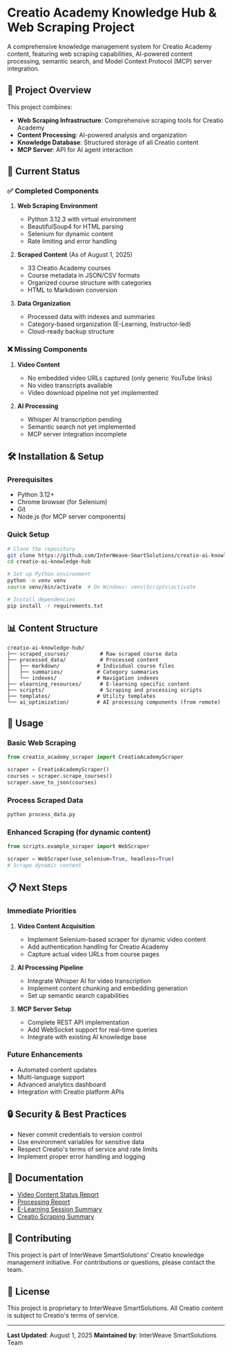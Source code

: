 # Creatio Academy Knowledge Hub & Web Scraping Project

A comprehensive knowledge management system for Creatio Academy content, featuring web scraping capabilities, AI-powered content processing, semantic search, and Model Context Protocol (MCP) server integration.

## 🌟 Project Overview

This project combines:
- **Web Scraping Infrastructure**: Comprehensive scraping tools for Creatio Academy
- **Content Processing**: AI-powered analysis and organization
- **Knowledge Database**: Structured storage of all Creatio content
- **MCP Server**: API for AI agent interaction

## 📁 Current Status

### ✅ Completed Components

1. **Web Scraping Environment**
   - Python 3.12.3 with virtual environment
   - BeautifulSoup4 for HTML parsing
   - Selenium for dynamic content
   - Rate limiting and error handling

2. **Scraped Content** (As of August 1, 2025)
   - 33 Creatio Academy courses
   - Course metadata in JSON/CSV formats
   - Organized course structure with categories
   - HTML to Markdown conversion

3. **Data Organization**
   - Processed data with indexes and summaries
   - Category-based organization (E-Learning, Instructor-led)
   - Cloud-ready backup structure

### ❌ Missing Components

1. **Video Content**
   - No embedded video URLs captured (only generic YouTube links)
   - No video transcripts available
   - Video download pipeline not yet implemented

2. **AI Processing**
   - Whisper AI transcription pending
   - Semantic search not yet implemented
   - MCP server integration incomplete

## 🛠️ Installation & Setup

### Prerequisites
- Python 3.12+
- Chrome browser (for Selenium)
- Git
- Node.js (for MCP server components)

### Quick Setup

```bash
# Clone the repository
git clone https://github.com/InterWeave-SmartSolutions/creatio-ai-knowledge-hub.git
cd creatio-ai-knowledge-hub

# Set up Python environment
python -m venv venv
source venv/bin/activate  # On Windows: venv\Scripts\activate

# Install dependencies
pip install -r requirements.txt
```

## 📊 Content Structure

```
creatio-ai-knowledge-hub/
├── scraped_courses/          # Raw scraped course data
├── processed_data/           # Processed content
│   ├── markdown/            # Individual course files
│   ├── summaries/           # Category summaries
│   └── indexes/             # Navigation indexes
├── elearning_resources/      # E-learning specific content
├── scripts/                  # Scraping and processing scripts
├── templates/               # Utility templates
└── ai_optimization/         # AI processing components (from remote)
```

## 🚀 Usage

### Basic Web Scraping

```python
from creatio_academy_scraper import CreatioAcademyScraper

scraper = CreatioAcademyScraper()
courses = scraper.scrape_courses()
scraper.save_to_json(courses)
```

### Process Scraped Data

```python
python process_data.py
```

### Enhanced Scraping (for dynamic content)

```python
from scripts.example_scraper import WebScraper

scraper = WebScraper(use_selenium=True, headless=True)
# Scrape dynamic content
```

## 📋 Next Steps

### Immediate Priorities

1. **Video Content Acquisition**
   - Implement Selenium-based scraper for dynamic video content
   - Add authentication handling for Creatio Academy
   - Capture actual video URLs from course pages

2. **AI Processing Pipeline**
   - Integrate Whisper AI for video transcription
   - Implement content chunking and embedding generation
   - Set up semantic search capabilities

3. **MCP Server Setup**
   - Complete REST API implementation
   - Add WebSocket support for real-time queries
   - Integrate with existing AI knowledge base

### Future Enhancements

- Automated content updates
- Multi-language support
- Advanced analytics dashboard
- Integration with Creatio platform APIs

## 🔒 Security & Best Practices

- Never commit credentials to version control
- Use environment variables for sensitive data
- Respect Creatio's terms of service and rate limits
- Implement proper error handling and logging

## 📄 Documentation

- [Video Content Status Report](VIDEO_CONTENT_STATUS.md)
- [Processing Report](PROCESSING_REPORT.md)
- [E-Learning Session Summary](elearning_session_summary.md)
- [Creatio Scraping Summary](creatio_scraping_summary.md)

## 🤝 Contributing

This project is part of InterWeave SmartSolutions' Creatio knowledge management initiative. For contributions or questions, please contact the team.

## 📝 License

This project is proprietary to InterWeave SmartSolutions. All Creatio content is subject to Creatio's terms of service.

---

**Last Updated**: August 1, 2025
**Maintained by**: InterWeave SmartSolutions Team
